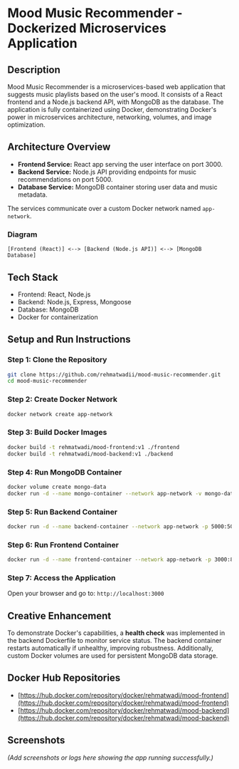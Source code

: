 # Mood Music Recommender - Dockerized Microservices Application

## Description
Mood Music Recommender is a microservices-based web application that suggests music playlists based on the user's mood. It consists of a React frontend and a Node.js backend API, with MongoDB as the database. The application is fully containerized using Docker, demonstrating Docker's power in microservices architecture, networking, volumes, and image optimization.

## Architecture Overview
- **Frontend Service:** React app serving the user interface on port 3000.
- **Backend Service:** Node.js API providing endpoints for music recommendations on port 5000.
- **Database Service:** MongoDB container storing user data and music metadata.

The services communicate over a custom Docker network named `app-network`.

### Diagram
```
[Frontend (React)] <--> [Backend (Node.js API)] <--> [MongoDB Database]
```

## Tech Stack
- Frontend: React, Node.js
- Backend: Node.js, Express, Mongoose
- Database: MongoDB
- Docker for containerization

## Setup and Run Instructions

### Step 1: Clone the Repository
```bash
git clone https://github.com/rehmatwadii/mood-music-recommender.git
cd mood-music-recommender
```

### Step 2: Create Docker Network
```bash
docker network create app-network
```

### Step 3: Build Docker Images
```bash
docker build -t rehmatwadi/mood-frontend:v1 ./frontend
docker build -t rehmatwadi/mood-backend:v1 ./backend
```

### Step 4: Run MongoDB Container
```bash
docker volume create mongo-data
docker run -d --name mongo-container --network app-network -v mongo-data:/data/db mongo
```

### Step 5: Run Backend Container
```bash
docker run -d --name backend-container --network app-network -p 5000:5000 rehmatwadi/mood-backend:v1
```

### Step 6: Run Frontend Container
```bash
docker run -d --name frontend-container --network app-network -p 3000:80 rehmatwadi/mood-frontend:v1
```

### Step 7: Access the Application
Open your browser and go to: `http://localhost:3000`

## Creative Enhancement
To demonstrate Docker's capabilities, a **health check** was implemented in the backend Dockerfile to monitor service status. The backend container restarts automatically if unhealthy, improving robustness. Additionally, custom Docker volumes are used for persistent MongoDB data storage.

## Docker Hub Repositories
- [https://hub.docker.com/repository/docker/rehmatwadi/mood-frontend](https://hub.docker.com/repository/docker/rehmatwadi/mood-frontend)
- [https://hub.docker.com/repository/docker/rehmatwadi/mood-backend](https://hub.docker.com/repository/docker/rehmatwadi/mood-backend)

## Screenshots
*(Add screenshots or logs here showing the app running successfully.)*